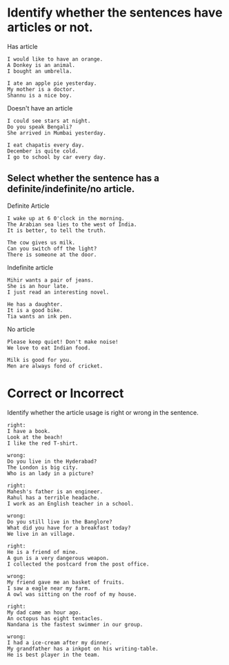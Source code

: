# Identify whether the sentences have articles or not.

Has article

```
I would like to have an orange.
A Donkey is an animal.
I bought an umbrella.

I ate an apple pie yesterday.
My mother is a doctor.
Shannu is a nice boy.
```

Doesn't have an article

```
I could see stars at night.
Do you speak Bengali?
She arrived in Mumbai yesterday.

I eat chapatis every day.
December is quite cold.
I go to school by car every day.
```

## Select whether the sentence has a definite/indefinite/no article.

Definite Article

```
I wake up at 6 0'clock in the morning.
The Arabian sea lies to the west of India.
It is better, to tell the truth.

The cow gives us milk.
Can you switch off the light?
There is someone at the door.

```

Indefinite article

```
Mihir wants a pair of jeans.
She is an hour late.
I just read an interesting novel.

He has a daughter.
It is a good bike.
Tia wants an ink pen.
```

No article

```
Please keep quiet! Don't make noise!
We love to eat Indian food.

Milk is good for you.
Men are always fond of cricket.
```


# Correct or Incorrect
Identify whether the article usage is right or wrong in the sentence.

```
right:
I have a book.
Look at the beach!
I like the red T-shirt.

wrong:
Do you live in the Hyderabad?
The London is big city.
Who is an lady in a picture?
```

```
right:
Mahesh's father is an engineer.
Rahul has a terrible headache.
I work as an English teacher in a school.

wrong:
Do you still live in the Banglore?
What did you have for a breakfast today?
We live in an village.
```

```
right:
He is a friend of mine.
A gun is a very dangerous weapon.
I collected the postcard from the post office.

wrong:
My friend gave me an basket of fruits.
I saw a eagle near my farm.
A owl was sitting on the roof of my house.
```

```
right:
My dad came an hour ago.
An octopus has eight tentacles.
Nandana is the fastest swimmer in our group.

wrong:
I had a ice-cream after my dinner.
My grandfather has a inkpot on his writing-table.
He is best player in the team.
```

